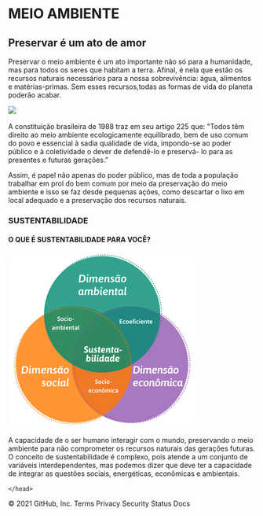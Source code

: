 
<html lang="en">
    <head>
        <meta charset="UTF-8">
        <title>MEIO AMBIENTE E SUSTENTABILIDADE</title>
        <body>
            <h1>MEIO AMBIENTE</h1>
            <h2>Preservar é um ato de amor</h2>
            <p>Preservar o meio ambiente é um ato importante não só para a humanidade, mas para todos os seres que habitam a terra.
                Afinal, é nela que estão os recursos naturais necessários para a nossa sobrevivência: água, alimentos e matérias-primas. Sem esses recursos,todas as formas de vida do planeta poderão acabar.
                </p>
                <img src="https://services.meteored.com/img/article/dia-mundial-del-medio-ambiente-el-planeta-necesita-que-nos-convirtamos-en-la-generacion-restauracion-340781-1_768.jpeg" >
                <p>A constituição brasileira de 1988 traz em seu artigo 225 que:
                    "Todos têm direito ao meio ambiente ecologicamente equilibrado, bem de uso comum do povo e essencial à sadia qualidade de vida, impondo-se ao poder público e à coletividade o dever de defendê-lo e preservá- lo para as presentes e futuras gerações.”
                    </p>
                    <p>Assim, é papel não apenas do poder público, mas de toda a população trabalhar em prol do bem comum por meio da preservação do meio ambiente e isso se faz desde pequenas ações, como descartar o lixo em local adequado e a preservação dos recursos naturais.
                    </p>
                <h3>SUSTENTABILIDADE</h3>
                <h4>O QUE É SUSTENTABILIDADE PARA VOCÊ?</h4>
                <IMg src="sustentabilidade.jpg">
                  <p>A capacidade de o ser humano interagir com o mundo, preservando o meio ambiente para não comprometer os recursos naturais das gerações futuras. O conceito de sustentabilidade é complexo, pois atende a um conjunto de variáveis interdependentes, mas podemos dizer que deve ter a capacidade de integrar as questões sociais, energéticas, econômicas e ambientais.
                </p>
        </body>

    </head>
</html>
© 2021 GitHub, Inc.
Terms
Privacy
Security
Status
Docs

